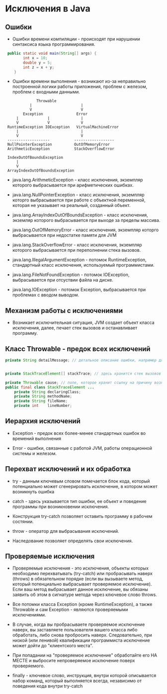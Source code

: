 # Исключения в Java

## Ошибки

* Ошибки времени компиляции - происходят при нарушении синтаксиса языка программирования.

```JAVA
 public static void main(String[] args) {
	    int x = 10;
	    double y = 5;
	    int z = x + y;
    }
```

* Ошибки времени выполнения - возникают из-за неправильно построенной логики работы приложения, проблем с железом, проблем с входными данными.

```
              Throwable 
           |                      |
           V                      V
        Exception               Error
     |             |              |
     V             V              V
 RuntimeException IOException   VirtualMachineError
     |                            |
     V                            V
 -------------------           ------------------
 NullPointerException          OutOfMemoryError
 ArithmeticException           StackOverflowError

 IndexOutOfBoundsException
     |
     V
 ArrayIndexOutOfBoundsException
```

* java.lang.ArithmeticException - класс исключения, экземпляр которого выбрасывается при арифметических ошибках. 

* java.lang.NullPointerException - класс исключения, экземпляр которго выбрасывается при работе с объектной переменной, которая не указывает на реальный, созданный объект.

* java.lang.ArrayIndexOutOfBoundsException - класс исключения, экземляр которого выбрасывается при выходе за пределы массива.

* java.lang.OutOfMemoryError - класс исключения, экземпляр которго выбрасывается при недостатке памяти для JVM

* java.lang.StackOverflowError - класс исключения, экземпляр которого выбрасывается при переполнении стека вызовов.

* java.lang.IllegalArgumentException - потомок RuntimeException, стандартный класс исключения, используемый программистами.

* java.lang.FileNotFoundException - потомок IOException, выбрасывается при отсуствии файла на диске.

* java.lang.IOException - потомок Exception, выбрасывается при проблемах с вводом выводом.

## Механизм работы с исключениями

* Возникает исключительная ситуация, JVM создает объект класса исключения, далее, печает стек вызовов и останавливает программу.

## Класс Throwable - предок всех исключений

```JAVA
private String detailMessage; // детальное описание ошибки, например для ArithmeticException - / by 


private StackTraceElement[] stackTrace; // здесь хранится стек вызовов

private Throwable cause; // поле, которое хранит ссылку на причину возникновения ошибки - такая же ошибка
public final class StackTraceElement ...
    private String declaringClass;
    private String methodName;
    private String fileName;
    private int    lineNumber;
```

## Иерархия исключений

* Exception - предок всех более-менее стандартных ошибок во времений выполнения

* Error - ошибки, связанные с работой JVM, работы операционной системы и железом.

## Перехват исключений и их обработка

* try - данным ключевым словом помечается блок кода, который потенциально может сгенерировать исключение, в котором может возникнуть ошибка

* catch - здесь указывается тип ошибки, ее объект и поведение программы при возникновении исключения. 

* Конструкция try-catch позволяет оставить программу в рабочем состянии. 

* throw - оператор для выбрасывания исключений.

* Наследование позволяет определять свои исключения.

## Проверяемые исключения

* Проверяемые исключения - это исключения, объекты которых необходимо перехватывать (try-catch) или пробрасывать наверх (throws) в обязательном порядке (если вы вызываете метод, который потенциально выбрасывает проверяемое исключение). Если ваш метод выбрасывает данное исключение, вы обязаны заявить об этом в сигнатуре метода через ключевое слово throws.

* Все потомки класса Exception (кроме RuntimeException), а также Throwable и сам Exception - являются проверяемыми исключениями.

* В случае, когда вы пробрасываете проверяемое исключение наверх, вы заставляете пользователя вашего класса либо обработать, либо снова пробросить наверх. Следовательно, при низкой (или ленивой) квалификации программиста исключение может дойти до "клиентского места".

* При попадании на "проверяемое исключение" обработайте его НА МЕСТЕ и выбросите непроверяемое исключение поверх проверяемого.

* finally - ключевое слово, инструкция, внутри которой описывается набор команд, который выполняется всегда, независимо от поведения кода внутри try-catch